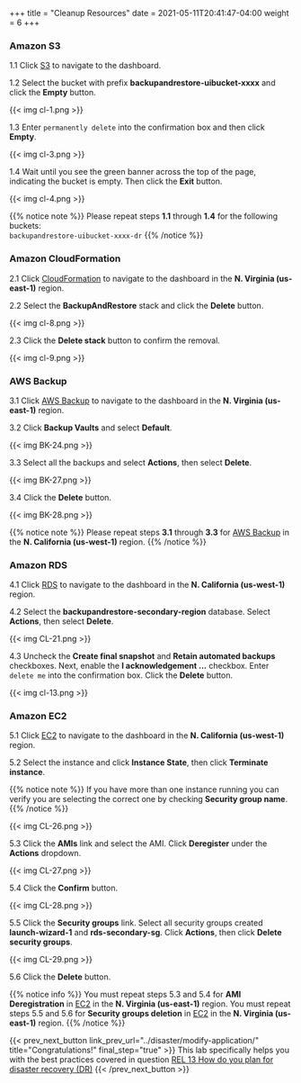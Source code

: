 +++
title = "Cleanup Resources"
date =  2021-05-11T20:41:47-04:00
weight = 6
+++

### Amazon S3

1.1 Click [S3](https://console.aws.amazon.com/s3/home?region=us-east-1#/) to navigate to the dashboard.

1.2 Select the bucket with prefix **backupandrestore-uibucket-xxxx** and click the **Empty** button.

{{< img cl-1.png >}}

1.3 Enter `permanently delete` into the confirmation box and then click **Empty**.

{{< img cl-3.png >}}

1.4 Wait until you see the green banner across the top of the page, indicating the bucket is empty. Then click the **Exit** button.

{{< img cl-4.png >}}

{{% notice note %}}
Please repeat steps **1.1** through **1.4** for the following buckets:</br>
`backupandrestore-uibucket-xxxx-dr`
{{% /notice %}}

### Amazon CloudFormation

2.1 Click [CloudFormation](https://us-east-1.console.aws.amazon.com/cloudformation/home?region=us-east-1#/) to navigate to the dashboard in the **N. Virginia (us-east-1)** region.

2.2 Select the **BackupAndRestore** stack and click the **Delete** button.

{{< img cl-8.png >}}

2.3 Click the **Delete stack** button to confirm the removal.

{{< img cl-9.png >}}

### AWS Backup

3.1 Click [AWS Backup](https://us-east-1.console.aws.amazon.com/backup/home?region=us-east-1#/) to navigate to the dashboard in the **N. Virginia (us-east-1)** region.

3.2 Click **Backup Vaults** and select **Default**.

{{< img BK-24.png >}}

3.3 Select all the backups and select **Actions**, then select **Delete**.

{{< img BK-27.png >}}

3.4 Click the **Delete** button.

{{< img BK-28.png >}}

{{% notice note %}}
Please repeat steps **3.1** through **3.3** for [AWS Backup](https://us-west-1.console.aws.amazon.com/backup/home?region=us-west-1#/) in the **N. California (us-west-1)** region.
{{% /notice %}}

### Amazon RDS

4.1 Click [RDS](https://us-west-1.console.aws.amazon.com/rds/home?region=us-west-1#/) to navigate to the dashboard in the **N. California (us-west-1)** region.

4.2 Select the **backupandrestore-secondary-region** database.  Select **Actions**, then select **Delete**.

{{< img CL-21.png >}}

4.3  Uncheck the **Create final snapshot** and **Retain automated backups** checkboxes. Next, enable the **I acknowledgement ...** checkbox.  Enter `delete me` into the confirmation box. Click the **Delete** button.

{{< img cl-13.png >}}

### Amazon EC2

5.1 Click [EC2](https://us-west-1.console.aws.amazon.com/ec2/home?region=us-west-1#/) to navigate to the dashboard in the **N. California (us-west-1)** region.

5.2 Select the instance and click **Instance State**, then click **Terminate instance**.

{{% notice note %}}
If you have more than one instance running you can verify you are selecting the correct one by checking **Security group name**.
{{% /notice %}}

{{< img CL-26.png >}}

5.3 Click the **AMIs** link and select the AMI.  Click **Deregister** under the **Actions** dropdown.

{{< img CL-27.png >}}

5.4 Click the **Confirm** button.

{{< img CL-28.png >}}

5.5 Click the **Security groups** link. Select all security groups created **launch-wizard-1** and **rds-secondary-sg**. Click **Actions**, then click **Delete security groups**.

{{< img CL-29.png >}}

5.6 Click the **Delete** button.

{{% notice info %}}
You must repeat steps 5.3 and 5.4 for **AMI Deregistration** in [EC2](https://us-east-1.console.aws.amazon.com/ec2/home?region=us-east-1#/) in the **N. Virginia (us-east-1)** region.  You must repeat steps 5.5 and 5.6 for **Security groups deletion** in [EC2](https://us-east-1.console.aws.amazon.com/ec2/home?region=us-east-1#/) in the **N. Virginia (us-east-1)** region.
{{% /notice %}}

{{< prev_next_button link_prev_url="../disaster/modify-application/" title="Congratulations!" final_step="true" >}}
This lab specifically helps you with the best practices covered in question [REL 13  How do you plan for disaster recovery (DR)](https://docs.aws.amazon.com/wellarchitected/latest/framework/a-failure-management.html)
{{< /prev_next_button >}}
